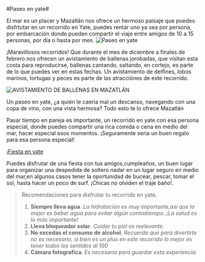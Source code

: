 #Paseo en yate#

El mar es un placer y  Mazatlán nos ofrece un hermoso paisaje 
que puedes disfrtutar en un recorrido en Yate, puedes rentar uno ya sea por persona, por embarcación donde pueden
compartir el viaje entre amigos de 10 a 15 personas, por día o hasta por mes.
![Paseo en yate](https://static.wixstatic.com/media/a4be78_ce58ad02c2854e75bdf0b277ab858c32~mv2.jpg)


¡Maravillosos recorridos! Que durante  el mes de diciembre a finales de febrero nos ofrecen un avistamiento de ballenas jorobadas,
que visitan esta costa ṕara reproducirse, ballenas cantando, saltando, en cortejo, es parte de lo que puedes ver en estas fechas.
Un avistamiento de delfines, lobos marinos, tortugas y peces es parte de las atracciónes de este recorrido.

![AVISTAMIENTO DE BALLENAS EN MAZATLÁN](http://www.playasmexico.com.mx/IMG/arton5972.jpg)


Un paseo en yate, ¿a quién le caeria mal un descanso, navegando con una copa de vino, con una vista hermosa?  Todo esto te lo 
ofrece Mazatlán

Pasar tiempo en pareja es importante, un recorrido en yate con esa persona especial, donde puedes compartir una rica comida o 
cena en medio del mar, hacer especial esos momentos. ¡Seguramente seria un buen regalo para esa persona especial!

¡[Fiesta en yate](https://static.wixstatic.com/media/a4be78_ce58ad02c2854e75bdf0b277ab858c32~mv2.jpg)

Puedes disfrutar de una fiesta con tus amigos,cumpleaños, un buen lugar para organizar una despedida  de soltero
nadar en un lugar seguro en medio del mar,en algunos casos tener la oportunidad de bucear, pescar, tomar el sol, hasta hacer
un poco de surf. ¡Chicas no olviden el traje baño!.

> Recomendaciones para disfrutar tu recorrido en yate.
> 1. **Siempre lleva agua**. *La hidratación es muy importante,así que lo mejor es beber agua para evitar algún contratiempo. ¡La salud es lo más importante!*
> 2. **Lleva bloqueador solar**. *Cuidar tu piel es reelevante.*
> 3. **No excedas el consumo de alcohol**. *Recuerda que para divertirte no es necesario, si bien es un plus en este recorrido lo mejor es tener todos los sentidos al 100*
> 4. **Cámara fotografica**. *Es necesaria para guardar esta experiencia.*
